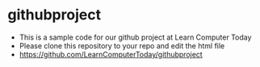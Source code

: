 # githubproject
 - This is a sample code for our github project at Learn Computer Today
 - Please clone this repository to your repo and edit the html file
 - https://github.com/LearnComputerToday/githubproject

